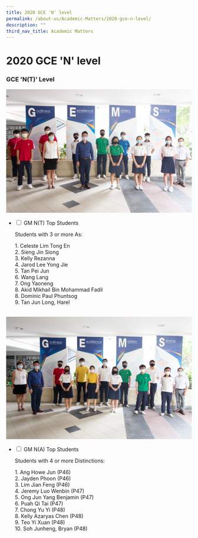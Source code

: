 ```yaml
---
title: 2020 GCE 'N' level
permalink: /about-us/Academic-Matters/2020-gce-n-level/
description: ""
third_nav_title: Academic Matters
---
```

<h1>2020 GCE 'N' level</h1>

<h3>GCE 'N(T)' Level</h3>

<img src="/images/MG_5188e.jpg">
<ul class="jekyllcodex_accordion">
  <li>
    <input type="checkbox" id="accordion1">
    <label for="accordion1">GM N(T) Top Students</label>
    <div>
      <p>Students with 3 or more As:</p>
			<p>1. Celeste Lim Tong En<br>2. Sieng Jin Siong<br>3. Kelly Rezanna<br>4. Jarod Lee Yong Jie<br>5. Tan Pei Jun<br>6. Wang Lang<br>7. Ong Yaoneng<br>8. Akid Mikhail Bin Mohammad Fadil<br>8. Dominic Paul Phuntsog<br>9. Tan Jun Long, Harel</p>
    </div>
	</li>
</ul>
<br>
<img src="/images/MG_5171e.jpg">
<ul class="jekyllcodex_accordion">
  <li>
    <input type="checkbox" id="accordion2">
    <label for="accordion2">GM N(A) Top Students</label>
    <div>
      <p>Students with 4 or more Distinctions:</p>
			<p>1. Ang Howe Jun (P46)<br>2. Jayden Phoon (P46)<br>3. Lim Jian Feng (P46)<br>4. Jeremy Luo Wenbin (P47)<br>5. Ong Jun Yang Benjamin (P47)<br>6. Puah Qi Tai (P47)<br>7. Chong Yu Yi (P48)<br>8. Kelly Azaryas Chen (P48)<br>9. Teo Yi Xuan (P48)<br>10. Soh Junheng, Bryan (P48)</p>
    </div>
	</li>
</ul>